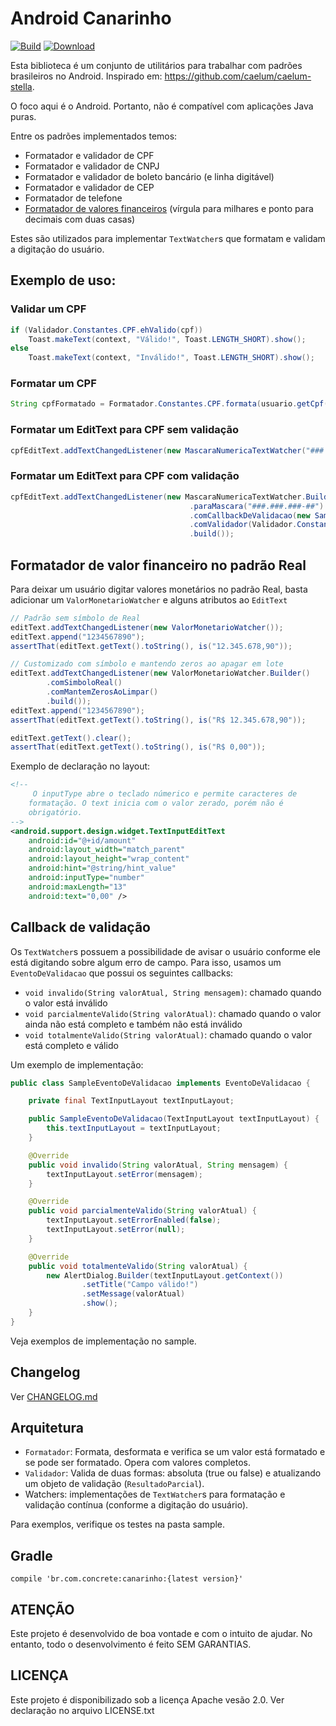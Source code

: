 # Android Canarinho

[![Build](https://travis-ci.org/concretesolutions/canarinho.svg?branch=master)](https://travis-ci.org/concretesolutions/canarinho)
[ ![Download](https://api.bintray.com/packages/concrete/concrete-maven/canarinho/images/download.svg) ](https://bintray.com/concrete/concrete-maven/canarinho/_latestVersion)


Esta biblioteca é um conjunto de utilitários para trabalhar com padrões brasileiros no Android.
Inspirado em: https://github.com/caelum/caelum-stella.

O foco aqui é o Android. Portanto, não é compatível com aplicações Java puras.

Entre os padrões implementados temos:

- Formatador e validador de CPF
- Formatador e validador de CNPJ
- Formatador e validador de boleto bancário (e linha digitável)
- Formatador e validador de CEP
- Formatador de telefone
- [Formatador de valores financeiros](#formatador-de-valor-financeiro-no-padrão-real) (vírgula para milhares e ponto para decimais com duas casas)

Estes são utilizados para implementar `TextWatcher`s que formatam e validam a digitação do usuário.

## Exemplo de uso:

### Validar um CPF

```java
if (Validador.Constantes.CPF.ehValido(cpf))
    Toast.makeText(context, "Válido!", Toast.LENGTH_SHORT).show();
else
    Toast.makeText(context, "Inválido!", Toast.LENGTH_SHORT).show();
```

### Formatar um CPF

```java
String cpfFormatado = Formatador.Constantes.CPF.formata(usuario.getCpf());
```

### Formatar um EditText para CPF sem validação

```java
cpfEditText.addTextChangedListener(new MascaraNumericaTextWatcher("###.###.###-##"));
```

### Formatar um EditText para CPF com validação

```java
cpfEditText.addTextChangedListener(new MascaraNumericaTextWatcher.Builder()
                                        .paraMascara("###.###.###-##")
                                        .comCallbackDeValidacao(new SampleEventoDeValidacao(context))
                                        .comValidador(Validador.Constantes.CPF)
                                        .build());
```

## Formatador de valor financeiro no padrão Real

Para deixar um usuário digitar valores monetários no padrão Real, basta adicionar um `ValorMonetarioWatcher` e alguns atributos ao `EditText`

```java
// Padrão sem símbolo de Real
editText.addTextChangedListener(new ValorMonetarioWatcher());
editText.append("1234567890");
assertThat(editText.getText().toString(), is("12.345.678,90"));

// Customizado com símbolo e mantendo zeros ao apagar em lote
editText.addTextChangedListener(new ValorMonetarioWatcher.Builder()
        .comSimboloReal()
        .comMantemZerosAoLimpar()
        .build());
editText.append("1234567890");
assertThat(editText.getText().toString(), is("R$ 12.345.678,90"));

editText.getText().clear();
assertThat(editText.getText().toString(), is("R$ 0,00"));
```

Exemplo de declaração no layout:

```xml
<!--
     O inputType abre o teclado númerico e permite caracteres de 
    formatação. O text inicia com o valor zerado, porém não é 
    obrigatório.
-->
<android.support.design.widget.TextInputEditText
    android:id="@+id/amount"
    android:layout_width="match_parent"
    android:layout_height="wrap_content"
    android:hint="@string/hint_value"
    android:inputType="number"
    android:maxLength="13"
    android:text="0,00" />
```

## Callback de validação

Os `TextWatcher`s possuem a possibilidade de avisar o usuário conforme ele está digitando sobre algum erro de campo.
Para isso, usamos um `EventoDeValidacao` que possui os seguintes callbacks:

- `void invalido(String valorAtual, String mensagem)`: chamado quando o valor está inválido
- `void parcialmenteValido(String valorAtual)`: chamado quando o valor ainda não está completo e também não está inválido
- `void totalmenteValido(String valorAtual)`: chamado quando o valor está completo e válido

Um exemplo de implementação:

```java
public class SampleEventoDeValidacao implements EventoDeValidacao {

    private final TextInputLayout textInputLayout;

    public SampleEventoDeValidacao(TextInputLayout textInputLayout) {
        this.textInputLayout = textInputLayout;
    }

    @Override
    public void invalido(String valorAtual, String mensagem) {
        textInputLayout.setError(mensagem);
    }

    @Override
    public void parcialmenteValido(String valorAtual) {
        textInputLayout.setErrorEnabled(false);
        textInputLayout.setError(null);
    }

    @Override
    public void totalmenteValido(String valorAtual) {
        new AlertDialog.Builder(textInputLayout.getContext())
                .setTitle("Campo válido!")
                .setMessage(valorAtual)
                .show();
    }
}
```

Veja exemplos de implementação no sample.

## Changelog

Ver [CHANGELOG.md](CHANGELOG.md)

## Arquitetura

- `Formatador`: Formata, desformata e verifica se um valor está formatado e se pode ser formatado. Opera com valores completos.
- `Validador`: Valida de duas formas: absoluta (true ou false) e atualizando um objeto de validação (`ResultadoParcial`).
- Watchers: implementações de `TextWatcher`s para formatação e validação contínua (conforme a digitação do usuário).

Para exemplos, verifique os testes na pasta sample.

## Gradle

`compile 'br.com.concrete:canarinho:{latest version}'`

## ATENÇÃO

Este projeto é desenvolvido de boa vontade e com o intuito de ajudar. No entanto, todo o desenvolvimento é feito SEM GARANTIAS.

## LICENÇA

Este projeto é disponibilizado sob a licença Apache vesão 2.0. Ver declaração no arquivo LICENSE.txt
